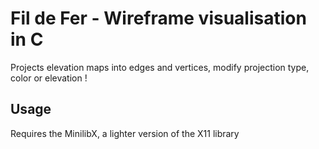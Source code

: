 # Fil de Fer - Wireframe visualisation in C

Projects elevation maps into edges and vertices, modify projection type, color or elevation !

## Usage

Requires the MinilibX, a lighter version of the X11 library 
